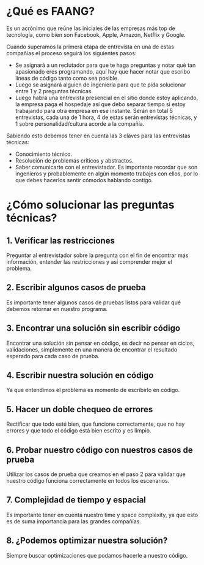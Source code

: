 # ¿Qué es FAANG?

Es un acrónimo que reúne las iniciales de las empresas más top de tecnología, como bien son Facebook, Apple, Amazon, Netflix y Google.

Cuando superamos la primera etapa de entrevista en una de estas compañías el proceso seguirá los siguientes pasos:

- Se asignará a un reclutador para que te haga preguntas y notar qué tan apasionado eres programando, aquí hay que hacer notar que escribo líneas de código tanto como sea posible.
- Luego se asignará alguien de ingeniería para que te pida solucionar entre 1 y 2 preguntas técnicas.
- Luego habrá una entrevista presencial en el sitio donde estoy aplicando, la empresa paga el hospedaje así que debo separar tiempo si estoy trabajando para otra empresa en ese instante. Serán en total 5 entrevistas, cada una de 1 hora, 4 de estas serán entrevistas técnicas, y 1 sobre personalidad/cultura acorde a la compañía.

Sabiendo esto debemos tener en cuenta las 3 claves para las entrevistas técnicas:

- Conocimiento técnico.
- Resolución de problemas críticos y abstractos.
- Saber comunicarte con el entrevistador. Es importante recordar que son ingenieros y probablemente en algún momento trabajes con ellos, por lo que debes hacerlos sentir cómodos hablando contigo.


# ¿Cómo solucionar las preguntas técnicas?

## 1. Verificar las restricciones

Preguntar al entrevistador sobre la pregunta con el fin de encontrar más información, entender las restricciones y así comprender mejor el problema.

## 2. Escribir algunos casos de prueba

Es importante tener algunos casos de pruebas listos para validar qué debemos retornar en nuestro programa.

## 3. Encontrar una solución sin escribir código

Encontrar una solución sin pensar en código, es decir no pensar en ciclos, validaciones, simplemente en una manera de encontrar el resultado esperado para cada caso de prueba.

## 4. Escribir nuestra solución en código

Ya que entendimos el problema es momento de escribirlo en código.

## 5. Hacer un doble chequeo de errores

Rectificar que todo esté bien, que funcione correctamente, que no hay errores y que todo el código está bien escrito y es limpio.

## 6. Probar nuestro código con nuestros casos de prueba

Utilizar los casos de prueba que creamos en el paso 2 para validar que nuestro código funciona correctamente en todos los escenarios.

## 7. Complejidad de tiempo y espacial

Es importante tener en cuenta nuestro time y space complexity, ya que esto es de suma importancia para las grandes compañías.

## 8. ¿Podemos optimizar nuestra solución?

Siempre buscar optimizaciones que podamos hacerle a nuestro código.